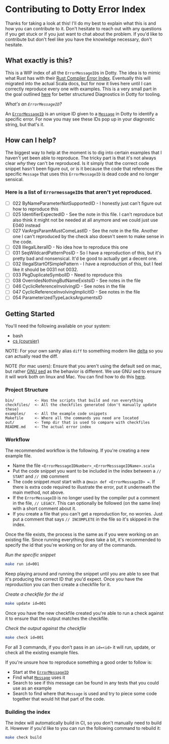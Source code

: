 # Contributing to Dotty Error Index

Thanks for taking a look at this! I'll do my best to explain what this is and
how you can contribute to it. Don't hesitate to reach out with any questions if
you get stuck or if you just want to chat about the problem. If you'd like to
contribute but don't feel like you have the knowledge necessary, don't hesitate.

## What exactly is this?

This is a WIP index of all the `ErrorMessageID`s in Dotty. The idea is to mimic
what Rust has with their [Rust Compiler Error
Index](https://doc.rust-lang.org/error-index.html). Eventually this will
migrated into the actual Scala docs, but for now it lives here until I can
correctly reproduce every one with examples. This is a very small part in the
goal outlined
[here](https://contributors.scala-lang.org/t/revisiting-dotty-diagnostics-for-tooling/5649/4)
for better structured Diagnostics in Dotty for tooling.

_What's an `ErrorMessageID`?_

An
[`ErrorMessageID`](https://github.com/lampepfl/dotty/blob/main/compiler/src/dotty/tools/dotc/reporting/ErrorMessageID.scala)
is an unique ID given to a
[`Message`](https://github.com/lampepfl/dotty/blob/main/compiler/src/dotty/tools/dotc/reporting/Message.scala)
in Dotty to identify a specific error. For now you may see these IDs pop up in
your diagnostic string, but that's it.

## How can I help?

The biggest way to help at the moment is to dig into certain examples that I
haven't yet been able to reproduce. The tricky part is that it's not always
clear _why_ they can't be reproduced. Is it simply that the correct code snippet
hasn't been figure out, or is it because the code that references the specific
`Message` that uses this `ErrorMessageID` is dead code and no longer sensical.

### Here is a list of `ErrormessageID`s that aren't yet reproduced.

  - [ ] 022 ByNameParameterNotSupportedID - I honestly just can't figure out
      how to reproduce this
  - [ ] 025 IdentifierExpectedID - See the note in this file. I can't reproduce
      but also think it might not be needed at all anymore and we could just use
      E040 instead
  - [ ] 027 VarArgsParamMustComeLastID - See the note in the file. Another one
      I can't reproduced by the check also doesn't seem to make sense in the
      code.
  - [ ] 028 IllegalLiteralID - No idea how to reproduce this one
  - [ ] 031 SeqWildcardPatternPosID - So I have a reproduction of this, but
      it's pretty bad and nonsensical. It'd be good to actually get a decent
      one.
  - [ ] 032 IllegalStartOfSimplePattern - I have a reproduction of this, but I
      feel like it should be 0031 not 0032.
  - [ ] 033 PkgDuplicateSymbolID - Need to reproduce this
  - [ ] 038 OverridesNothingButNameExistsID - See notes in the file
  - [ ] 046 CyclicReferenceInvolvingID - See notes in the file
  - [ ] 047 CyclicReferenceInvolvingImplicitID - See notes in the file
  - [ ] 054 ParameterizedTypeLacksArgumentsID

## Getting Started

You'll need the following available on your system:
  - bash
  - [cs (coursier)](https://get-coursier.io/docs/cli-installation)

NOTE: For your own sanity alias `diff` to something modern like
[delta](https://github.com/dandavison/delta) so you can actually read the diff.

NOTE (for mac users): Ensure that you aren't using the default sed on mac, but
rather [GNU sed](https://www.gnu.org/software/sed/) as the behavior is
different. We use GNU sed to ensure it will work both on linux and Mac. You can
find how to do this
[here](https://gist.github.com/andre3k1/e3a1a7133fded5de5a9ee99c87c6fa0d?permalink_comment_id=3082272#gistcomment-3082272).

### Project Structure

```
bin/         <- Has the scripts that build and run everything
checkfiles/  <- All the checkfiles generated (don't manually update these)
examples/    <- All the example code snippets
Makefile     <- Where all the commands you need are located
out/         <- Temp dir that is used to compare with checkfiles
README.md    <- The actual error index
```

### Workflow

The recommended workflow is the following. If you're creating a new example
file.

  - Name the file `<ErrorMessageIDNumber>_<ErrorMesssageIDName>.scala`
  - Put the code snippet you want to be included in the index between a `//
      START` and `// END` comment
  - The code snippet *must* start with a `@main def <ErrorMessageID> =`. If there
      is extra code required to illustrate the error, put it underneath the main
      method, not above.
  - If the `ErrorMessageID` is no longer used by the compiler put a comment in
      the file, `// LEGACY`. This can optionally be followed (on the same line)
      with a short comment about it.
  - If you create a file that you can't get a reproduction for, no worries. Just
      put a comment that says `// INCOMPLETE` in the file so it's skipped in the
      index.

Once the file exists, the process is the same as if you were working on an
existing file. Since running everything does take a bit, it's recommended to
specify the id that you're working on for any of the commands.

_Run the specific snippet_

```bash
make run id=001
```

Keep playing around and running the snippet until you are able to see that it's
producing the correct ID that you'd expect. Once you have the reproduction you
can then create a checkfile for it.

_Create a checkfile for the id_
```bash
make update id=001
```

Once you have the new checkfile created you're able to run a check against it to
ensure that the output matches the checkfile.

_Check the output against the checkfile_
```bash
make check id=001
```

For all 3 commands, if you don't pass in an `id=<id>` it will run, update, or
check all the existing example files.

If you're unsure how to reproduce something a good order to follow is:

  - Start at the [`ErrorMessageID`](https://github.com/lampepfl/dotty/blob/main/compiler/src/dotty/tools/dotc/reporting/ErrorMessageID.scala)
  - Find what [`Message`](https://github.com/lampepfl/dotty/blob/main/compiler/src/dotty/tools/dotc/reporting/messages.scala) uses it
  - Search to see if this message can be found in any tests that you could use
      as an example
  - Search to find where that `Message` is used and try to piece some code
      together that would hit that part of the code.

### Building the index

The index will automatically build in CI, so you don't manually need to build
it. However if you'd like to you can run the following command to rebuild it:

```bash
make check build
```
